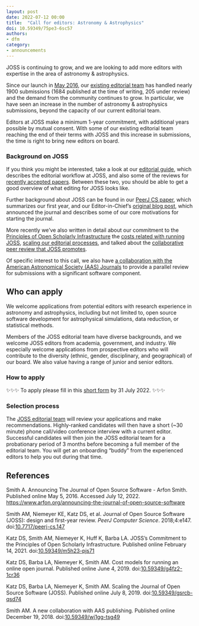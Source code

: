 ```yaml
---
layout: post
date: 2022-07-12 00:00
title:  "Call for editors: Astronomy & Astrophysics"
doi: 10.59349/75pe3-6sc57
authors:
- dfm
category:
- announcements
---
```


JOSS is continuing to grow, and we are looking to add more editors with expertise in the area of astronomy & astrophysics.

Since our launch in [May 2016](https://www.arfon.org/announcing-the-journal-of-open-source-software), our [existing editorial team](http://joss.theoj.org/about#editorial_board) has handled nearly 1900 submissions (1684 published at the time of writing, 205 under review) and the demand from the community continues to grow. In particular, we have seen an increase in the number of astronomy & astrophysics submissions, beyond the capacity of our current editorial team.

Editors at JOSS make a minimum 1-year commitment, with additional years possible by mutual consent. With some of our existing editorial team reaching the end of their terms with JOSS and this increase in submissions, the time is right to bring new editors on board.

### Background on JOSS

If you think you might be interested, take a look at our [editorial guide](https://joss.readthedocs.io/en/latest/editing.html), which describes the editorial workflow at JOSS, and also some of the reviews for [recently accepted papers](https://github.com/openjournals/joss-reviews/issues?utf8=✓&q=is%3Aclosed+label%3Aaccepted+). Between these two, you should be able to get a good overview of what editing for JOSS looks like.

Further background about JOSS can be found in our [PeerJ CS paper](https://doi.org/10.7717/peerj-cs.147), which summarizes our first year, and our Editor-in-Chief’s [original blog post](https://www.arfon.org/announcing-the-journal-of-open-source-software), which announced the journal and describes some of our core motivations for starting the journal.

More recently we’ve also written in detail about our commitment to the [Principles of Open Scholarly Infrastructure](https://doi.org/10.59349/m5h23-pjs71) the [costs related with running JOSS](https://doi.org/10.59349/g4fz2-1cr36), [scaling our editorial processes](https://doi.org/10.59349/gsrcb-qsd74), and talked about the [collaborative peer review that JOSS promotes](https://www.youtube.com/watch?v=niRiyaErqwQ).

Of specific interest to this call, we also have [a collaboration with the American Astronomical Society (AAS) Journals](https://doi.org/10.59349/wj1gg-tsg49) to provide a parallel review for submissions with a significant software component.

## Who can apply

We welcome applications from potential editors with research experience in astronomy and astrophysics, including but not limited to, open source software development for astrophysical simulations, data reduction, or statistical methods.

Members of the JOSS editorial team have diverse backgrounds, and we welcome JOSS editors from academia, government, and industry. We especially welcome applications from prospective editors who will contribute to the diversity (ethnic, gender, disciplinary, and geographical) of our board. We also value having a range of junior and senior editors.

### How to apply

✨✨✨ To apply please fill in this [short form](https://forms.gle/Zjz8HuPJRGQFVurW9) by 31 July 2022. ✨✨✨

### Selection process

The [JOSS editorial team](http://joss.theoj.org/about#editorial_board) will review your applications and make recommendations. Highly-ranked candidates will then have a short (~30 minute) phone call/video conference interview with a current editor. Successful candidates will then join the JOSS editorial team for a probationary period of 3 months before becoming a full member of the editorial team. You will get an onboarding “buddy” from the experienced editors to help you out during that time.

## References

Smith A. Announcing The Journal of Open Source Software - Arfon Smith. Published online May 5, 2016. Accessed July 12, 2022. <a href="https://www.arfon.org/announcing-the-journal-of-open-source-software">https://www.arfon.org/announcing-the-journal-of-open-source-software</a>

Smith AM, Niemeyer KE, Katz DS, et al. Journal of Open Source Software (JOSS): design and first-year review. <i>PeerJ Computer Science</i>. 2018;4:e147. doi:<a href="https://doi.org/10.7717/peerj-cs.147">10.7717/peerj-cs.147</a>

Katz DS, Smith AM, Niemeyer K, Huff K, Barba LA. JOSS’s Commitment to the Principles of Open Scholarly Infrastructure. Published online February 14, 2021. doi:<a href="https://doi.org/10.59349/m5h23-pjs71">10.59349/m5h23-pjs71</a>

Katz DS, Barba LA, Niemeyer K, Smith AM. Cost models for running an online open journal. Published online June 4, 2019. doi:<a href="https://doi.org/10.59349/g4fz2-1cr36">10.59349/g4fz2-1cr36</a>

Katz DS, Barba LA, Niemeyer K, Smith AM. Scaling the Journal of Open Source Software (JOSS). Published online July 8, 2019. doi:<a href="https://doi.org/10.59349/gsrcb-qsd74">10.59349/gsrcb-qsd74</a>

Smith AM. A new collaboration with AAS publishing. Published online December 19, 2018. doi:<a href="https://doi.org/10.59349/wj1gg-tsg49">10.59349/wj1gg-tsg49</a>
